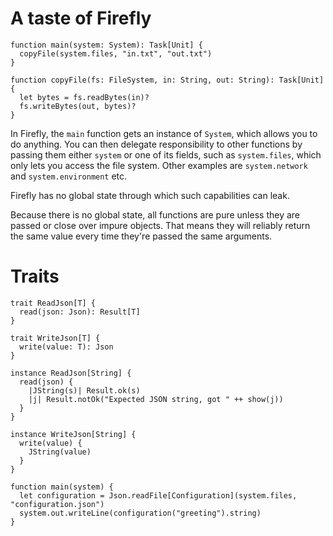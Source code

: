 # A taste of Firefly

```
function main(system: System): Task[Unit] {
  copyFile(system.files, "in.txt", "out.txt")
}

function copyFile(fs: FileSystem, in: String, out: String): Task[Unit] {
  let bytes = fs.readBytes(in)?
  fs.writeBytes(out, bytes)?
}
```

In Firefly, the `main` function gets an instance of `System`, which allows you to do anything. You can then delegate responsibility to other functions by passing them either `system` or one of its fields, such as `system.files`, which only lets you access the file system. Other examples are `system.network` and `system.environment` etc. 

Firefly has no global state through which such capabilities can leak.

Because there is no global state, all functions are pure unless they are passed or close over impure objects. That means they will reliably return the same value every time they're passed the same arguments.


# Traits

```
trait ReadJson[T] {
  read(json: Json): Result[T]
}

trait WriteJson[T] {
  write(value: T): Json
}

instance ReadJson[String] {
  read(json) {
    |JString(s)| Result.ok(s)
    |j| Result.notOk("Expected JSON string, got " ++ show(j))
  }
}

instance WriteJson[String] {
  write(value) {
    JString(value)
  }
}

function main(system) {
  let configuration = Json.readFile[Configuration](system.files, "configuration.json")
  system.out.writeLine(configuration("greeting").string)
}
```
